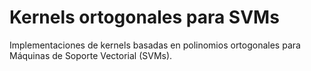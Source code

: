 # Kernels ortogonales para SVMs

Implementaciones de kernels basadas en polinomios ortogonales para Máquinas
de Soporte Vectorial (SVMs).